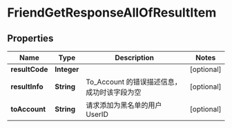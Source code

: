 

# FriendGetResponseAllOfResultItem


## Properties

| Name | Type | Description | Notes |
|------------ | ------------- | ------------- | -------------|
|**resultCode** | **Integer** |  |  [optional] |
|**resultInfo** | **String** | To_Account 的错误描述信息，成功时该字段为空 |  [optional] |
|**toAccount** | **String** | 请求添加为黑名单的用户 UserID |  [optional] |



